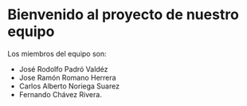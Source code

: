 # Bienvenido al proyecto de nuestro equipo

Los miembros del equipo son:

 * José Rodolfo Padró Valdéz
 * Jose Ramón Romano Herrera
 * Carlos Alberto Noriega Suarez
 * Fernando Chávez Rivera.
